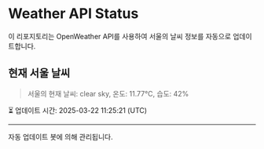 
# Weather API Status

이 리포지토리는 OpenWeather API를 사용하여 서울의 날씨 정보를 자동으로 업데이트합니다.

## 현재 서울 날씨
> 서울의 현재 날씨: clear sky, 온도: 11.77°C, 습도: 42%

⏳ 업데이트 시간: 2025-03-22 11:25:21 (UTC)

---
자동 업데이트 봇에 의해 관리됩니다.
